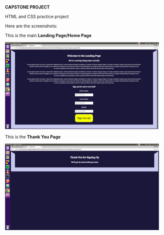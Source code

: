 **CAPSTONE PROJECT**

HTML and CSS practice project

Here are the screenshots:


This is the main **Landing Page/Home Page**

![Landing Page](landing_page.png)


This is the **Thank You Page**

![Thank You Page](thankyou_page.png)
